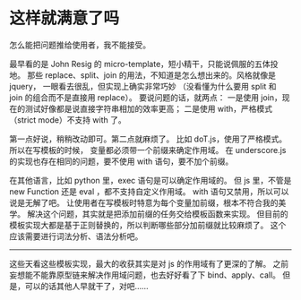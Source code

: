 <!--
Title: 这样就满意了吗
Tag: javascript template
-->

# 这样就满意了吗

怎么能把问题推给使用者，我不能接受。

最早看的是 John Resig 的 micro-template，短小精干，只能说佩服的五体投地。
那些 replace、split、join 的用法，不知道是怎么想出来的。风格就像是 jquery，
一眼看去很乱，但实现上确实非常巧妙
（没看懂为什么要用 split 和 join 的组合而不是直接用 replace）。
要说问题的话，就两点：
一是使用 join，现在的测试好像都是说直接字符串相加的效率更高；
二是使用 with，严格模式（strict mode）不支持 with 了。

第一点好说，稍稍改动即可。第二点就麻烦了。
比如 doT.js，使用了严格模式。所以在写模板的时候，
变量都必须带一个前缀来确定作用域。
在 underscore.js 的实现也存在相同的问题，要不使用 with 语句，要不加个前缀。

在其他语言，比如 python 里，exec 语句是可以确定作用域的。
但 js 里，不管是 new Function 还是 eval ，都不支持自定义作用域。
with 语句又禁用，所以可以说是无解了吧。
让使用者在写模板时特意为每个变量加前缀，根本不符合我的美学。
解决这个问题，其实就是把添加前缀的任务交给模板函数来实现。
但目前的模板实现大都是基于正则替换的，所以判断哪些部分加前缀就比较麻烦了。
这个应该需要进行词法分析、语法分析吧。

------

这些天看这些模板实现，最大的收获其实是对 js 的作用域有了更深的了解。
之前妄想能不能靠原型链来解决作用域问题，也去好好看了下 bind、apply、call。
但是，可以的话其他人早就干了，对吧……
